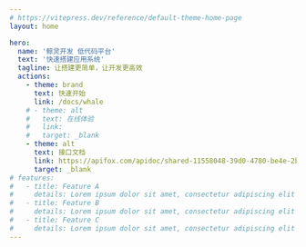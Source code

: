 ```yaml
---
# https://vitepress.dev/reference/default-theme-home-page
layout: home

hero:
  name: '鲸灵开发 低代码平台'
  text: '快速搭建应用系统'
  tagline: 让搭建更简单，让开发更高效
  actions:
    - theme: brand
      text: 快速开始
      link: /docs/whale
    # - theme: alt
    #   text: 在线体验
    #   link:
    #   target: _blank
    - theme: alt
      text: 接口文档
      link: https://apifox.com/apidoc/shared-11558048-39d0-4780-be4e-2b3b20a09cfb/api-227075591
      target: _blank
# features:
#   - title: Feature A
#     details: Lorem ipsum dolor sit amet, consectetur adipiscing elit
#   - title: Feature B
#     details: Lorem ipsum dolor sit amet, consectetur adipiscing elit
#   - title: Feature C
#     details: Lorem ipsum dolor sit amet, consectetur adipiscing elit
---
```

